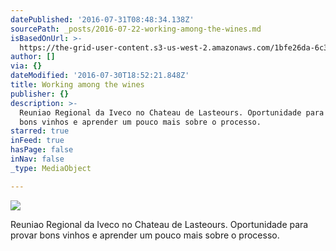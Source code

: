 ```yaml
---
datePublished: '2016-07-31T08:48:34.138Z'
sourcePath: _posts/2016-07-22-working-among-the-wines.md
isBasedOnUrl: >-
  https://the-grid-user-content.s3-us-west-2.amazonaws.com/1bfe26da-6c30-425f-bf78-6fd632274d96.jpg
author: []
via: {}
dateModified: '2016-07-30T18:52:21.848Z'
title: Working among the wines
publisher: {}
description: >-
  Reuniao Regional da Iveco no Chateau de Lasteours. Oportunidade para provar
  bons vinhos e aprender um pouco mais sobre o processo.
starred: true
inFeed: true
hasPage: false
inNav: false
_type: MediaObject

---
```

![](https://the-grid-user-content.s3-us-west-2.amazonaws.com/1bfe26da-6c30-425f-bf78-6fd632274d96.jpg)

Reuniao Regional da Iveco no Chateau de Lasteours. Oportunidade para provar bons vinhos e aprender um pouco mais sobre o processo.